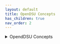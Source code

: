 ```yaml
---
layout: default
title: OpenDSU Concepts
has_children: true
nav_order: 2
---
```

<details>
  <summary>OpendDSU Concepts</summary>

  <p><a href="link-to-rfc-001">DSU Introduction (RFC-001)</a></p>
  <p><a href="link-to-rfc-002">KeySSI (RFC-002)</a></p>
  <p><a href="link-to-rfc-003">Brick Storages (RFC-003)</a></p>
  <p><a href="link-to-rfc-005">Anchoring (RFC-005)</a></p>
  <p><a href="link-to-rfc-006">DSU Mounting (RFC-006)</a></p>
  <p><a href="link-to-rfc-007">DSU Types (RFC-007)</a></p>
  <p><a href="link-to-rfc-008">DSU Reconstruction (RFC-008)</a></p>
  <p><a href="link-to-rfc-022">BDNS (RFC-022)</a></p>
  <p><a href="link-to-rfc-028">SSApp Architecture (RFC-028)</a></p>
  <p><a href="link-to-rfc-032">Cloud and Edge Wallets (RFC-032)</a></p>
</details>
